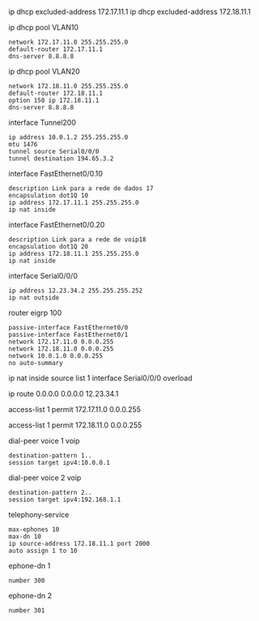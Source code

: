 ip dhcp excluded-address 172.17.11.1
ip dhcp excluded-address 172.18.11.1

ip dhcp pool VLAN10
 
    network 172.17.11.0 255.255.255.0
    default-router 172.17.11.1
    dns-server 8.8.8.8

ip dhcp pool VLAN20
 
    network 172.18.11.0 255.255.255.0
    default-router 172.18.11.1
    option 150 ip 172.18.11.1
    dns-server 8.8.8.8
    
interface Tunnel200
 
    ip address 10.0.1.2 255.255.255.0
    mtu 1476
    tunnel source Serial0/0/0
    tunnel destination 194.65.3.2
    
interface FastEthernet0/0.10
 
    description Link para a rede de dados 17
    encapsulation dot1Q 10
    ip address 172.17.11.1 255.255.255.0
    ip nat inside

interface FastEthernet0/0.20
    
    description Link para a rede de voip18
    encapsulation dot1Q 20
    ip address 172.18.11.1 255.255.255.0
    ip nat inside
    
interface Serial0/0/0

    ip address 12.23.34.2 255.255.255.252
    ip nat outside
    
router eigrp 100
 
    passive-interface FastEthernet0/0
    passive-interface FastEthernet0/1
    network 172.17.11.0 0.0.0.255
    network 172.18.11.0 0.0.0.255
    network 10.0.1.0 0.0.0.255
    no auto-summary

ip nat inside source list 1 interface Serial0/0/0 overload

ip route 0.0.0.0 0.0.0.0 12.23.34.1 

access-list 1 permit 172.17.11.0 0.0.0.255

access-list 1 permit 172.18.11.0 0.0.0.255

dial-peer voice 1 voip
 
    destination-pattern 1..
    session target ipv4:10.0.0.1

dial-peer voice 2 voip
 
    destination-pattern 2..
    session target ipv4:192.168.1.1

telephony-service

    max-ephones 10
    max-dn 10
    ip source-address 172.18.11.1 port 2000
    auto assign 1 to 10

ephone-dn 1
 
    number 300

ephone-dn 2
 
    number 301
